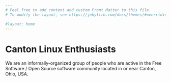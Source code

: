 ```yaml
---
# Feel free to add content and custom Front Matter to this file.
# To modify the layout, see https://jekyllrb.com/docs/themes/#overriding-theme-defaults

#layout: home
---
```


# Canton Linux Enthusiasts

We are an informally-organized group of people who are active in
the Free Software / Open Source software community located in or
near Canton, Ohio, USA.

